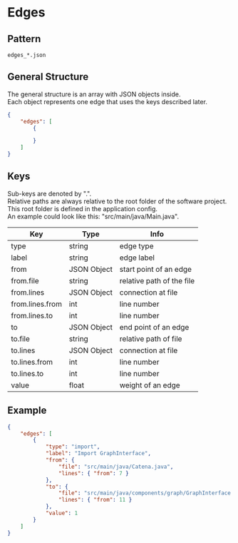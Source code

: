 # Edges


## Pattern

`edges_*.json`  


## General Structure

The general structure is an array with JSON objects inside.  
Each object represents one edge that uses the keys described later.  

```json
{
    "edges": [
        {

        }
    ]
}
```


## Keys

Sub-keys are denoted by ".".  
Relative paths are always relative to the root folder of the software project.  
This root folder is defined in the application config.  
An example could look like this: "src/main/java/Main.java".  

Key | Type | Info
---- | ---- | ----
type | string | edge type
label | string | edge label
from | JSON Object | start point of an edge
from.file | string | relative path of the file
from.lines | JSON Object | connection at file
from.lines.from | int | line number
from.lines.to | int | line number
to | JSON Object | end point of an edge
to.file | string | relative path of file
to.lines | JSON Object | connection at file
to.lines.from | int | line number
to.lines.to | int | line number
value | float | weight of an edge


## Example

```json
{
    "edges": [
        {
            "type": "import",
            "label": "Import GraphInterface",
            "from": {
                "file": "src/main/java/Catena.java",
                "lines": { "from": 7 }
            },
            "to": {
                "file": "src/main/java/components/graph/GraphInterface.java",
                "lines": { "from": 11 }
            },
            "value": 1
        }
    ]
}
```
